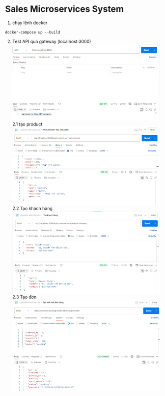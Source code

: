 # Sales Microservices System

1. chạy lệnh docker

```
docker-compose up --build
```

2. Test API qua gateway (localhost:3000)
   ![alt text](image.png)
   2.1 tạo product
   ![alt text](image-1.png)
   2.2 Tạo khách hàng
   ![alt text](image-2.png)
   2.3 Tạo đơn
   ![alt text](image-3.png)
